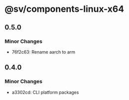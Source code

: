 # @sv/components-linux-x64

## 0.5.0

### Minor Changes

- 76f2c63: Rename aarch to arm

## 0.4.0

### Minor Changes

- a3302cd: CLI platform packages
